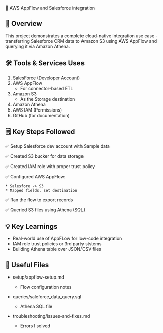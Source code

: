 📌 AWS AppFlow and Salesforce integration

🚀 Overview
----------------------------------------

This project demonstrates a complete cloud-native integration use case - transferring Salesforce CRM data to Amazon S3 using AWS AppFlow and querying it via Amazon Athena.

🛠️ Tools & Services Uses
------------------------------------

1. SalesForce (Developer Account)
2. AWS AppFlow
    - For connector-based ETL
3. Amazon S3
    - As the Storage destination
4. Amazon Athena
5. AWS IAM (Permissions)
6. GitHub (for documentation)

🗒️ Key Steps Followed
--------------------------------------

✅ Setup Salesforce dev account with Sample data

✅ Created S3 bucker for data storage

✅ Created IAM role with proper trust policy

✅ Configured AWS AppFlow:

    * Salesfore -> S3
    * Mapped fields, set destination

✅ Ran the flow to export records

✅ Queried S3 files using Athena (SQL)

💡 Key Learnings
---------------------------------------

- Real-world use of AppFLow for low-code integration
- IAM role trust policies or 3rd party ststems
- Building Athena table over JSON/CSV files

📌 Useful Files
----------------------------------------

- setup/appflow-setup.md
    - Flow configuration notes

- queries/saleforce_data_query.sql 
   - Athena SQL file

- troubleshooting/issues-and-fixes.md
    - Errors I solved


